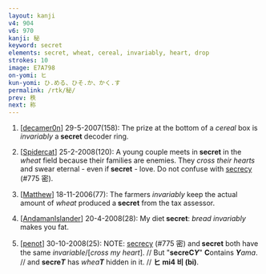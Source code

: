 ```yaml
---
layout: kanji
v4: 904
v6: 970
kanji: 秘
keyword: secret
elements: secret, wheat, cereal, invariably, heart, drop
strokes: 10
image: E7A798
on-yomi: ヒ
kun-yomi: ひ.める、ひそ.か、かく.す
permalink: /rtk/秘/
prev: 秩
next: 称
---
```


1) [<a href="http://kanji.koohii.com/profile/decamer0n">decamer0n</a>] 29-5-2007(158): The prize at the bottom of a <em>cereal</em> box is <em>invariably</em> a<strong> secret</strong> decoder ring.

2) [<a href="http://kanji.koohii.com/profile/Spidercat">Spidercat</a>] 25-2-2008(120): A young couple meets in<strong> secret</strong> in the <em>wheat</em> field because their families are enemies. They <em>cross their hearts</em> and swear eternal - even if<strong> secret</strong> - love. Do not confuse with <a href="../v4/775.html">secrecy</a> (#775 密).

3) [<a href="http://kanji.koohii.com/profile/Matthew">Matthew</a>] 18-11-2006(77): The farmers <em>invariably</em> keep the actual amount of <em>wheat</em> produced a<strong> secret</strong> from the tax assessor.

4) [<a href="http://kanji.koohii.com/profile/AndamanIslander">AndamanIslander</a>] 20-4-2008(28): My diet<strong> secret</strong>: <em>bread invariably</em> makes you fat.

5) [<a href="http://kanji.koohii.com/profile/penot">penot</a>] 30-10-2008(25): NOTE: <a href="../v4/775.html">secrecy</a> (#775 密) and<strong> secret</strong> both have the same <em>invariable</em>/[<em>cross my heart</em>]. // But &quot;<strong>secreC</strong><em><strong>Y</strong></em>&quot; <strong>C</strong>ontains <em><strong>Y</strong>ama</em>. // and <strong>secre</strong><em><strong>T</strong></em> has <em>whea</em><em><strong>T</strong></em> hidden in it. // <strong>ヒ mi4 비 (bi)</strong>.

